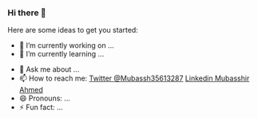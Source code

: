 ### Hi there 👋


<!-- **mubasshir00/mubasshir00** is a ✨ _special_ ✨ repository because its `README.md` (this file) appears on your GitHub profile.
 -->
Here are some ideas to get you started:

- 🔭 I’m currently working on ...
- 🌱 I’m currently learning ...
<!-- - 👯 I’m looking to collaborate on ... -->
<!-- - 🤔 I’m looking for help with ... -->
- 💬 Ask me about ...
- 📫 How to reach me: [Twitter @Mubassh35613287](https://twitter.com/Mubassh35613287) [Linkedin Mubasshir Ahmed](https://www.linkedin.com/in/mubasshir-ahmed-696378137/)
- 😄 Pronouns: ...
- ⚡ Fun fact: ...

